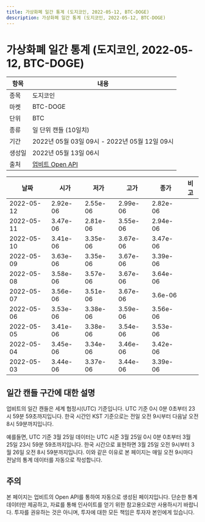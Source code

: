 ```yaml
---
title: 가상화폐 일간 통계 (도지코인, 2022-05-12, BTC-DOGE)
description: 가상화폐 일간 통계 (도지코인, 2022-05-12, BTC-DOGE)
---
```



가상화폐 일간 통계 (도지코인, 2022-05-12, BTC-DOGE)
===

|항목|내용|
|--|--|
|종목|도지코인|
|마켓|BTC-DOGE|
|단위|BTC|
|종류|일 단위 캔들 (10일치)|
|기간|2022년 05월 03일 09시 - 2022년 05월 12일 09시|
|생성일|2022년 05월 13일 06시|
|출처|[업비트 Open API](https://docs.upbit.com)|


|날짜|시가|저가|고가|종가|비고|
|--|--|--|--|--|--|
|2022-05-12|2.92e-06|2.55e-06|2.99e-06|2.82e-06|    |
|2022-05-11|3.47e-06|2.81e-06|3.55e-06|2.94e-06|    |
|2022-05-10|3.41e-06|3.35e-06|3.67e-06|3.47e-06|    |
|2022-05-09|3.63e-06|3.35e-06|3.67e-06|3.39e-06|    |
|2022-05-08|3.58e-06|3.57e-06|3.67e-06|3.64e-06|    |
|2022-05-07|3.56e-06|3.51e-06|3.67e-06|3.6e-06|    |
|2022-05-06|3.53e-06|3.38e-06|3.59e-06|3.56e-06|    |
|2022-05-05|3.41e-06|3.38e-06|3.54e-06|3.53e-06|    |
|2022-05-04|3.45e-06|3.34e-06|3.46e-06|3.42e-06|    |
|2022-05-03|3.44e-06|3.37e-06|3.44e-06|3.39e-06|    |


일간 캔들 구간에 대한 설명
---


업비트의 일간 캔들은 세계 협정시(UTC) 기준입니다. 
UTC 기준 0시 0분 0초부터 23시 59분 59초까지입니다. 
한국 시간인 KST 기준으로는 전일 오전 9시부터 다음날 오전 8시 59분까지입니다. 


예를들면, UTC 기준 3월 25일 데이터는 UTC 시준 3월 25일 0시 0분 0초부터 3월 25일 23시 59분 59초까지입니다. 
한국 시간으로 표현하면 3월 25일 오전 9시부터 3월 26일 오전 8시 59분까지입니다. 
이와 같은 이유로 본 페이지는 매일 오전 9시마다 전날의 통계 데이터를 자동으로 작성합니다. 


주의
---


본 페이지는 업비트의 Open API를 통하여 자동으로 생성된 페이지입니다. 
단순한 통계 데이터만 제공하고, 자료를 통해 인사이트를 얻기 위한 참고용으로만 사용하시기 바랍니다. 
투자를 권유하는 것은 아니며, 투자에 대한 모든 책임은 투자자 본인에게 있습니다. 
